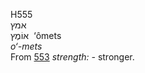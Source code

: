 <body>
  <p>H555<br>  אמץ  <br> אוֹמֶץ  ‎  ‘ômets  <br><i>o‘-mets </i><br>From <a href="h0553.htm">553</a>  <i>strength: - </i>stronger.<br></p>
 </body>